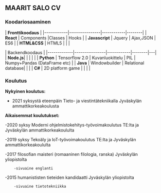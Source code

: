 ## MAARIT SALO CV


### Koodariosaaminen


|  **Fronttikoodaus**                               | 
|------------|----------------|------------|--------|
|  **React**     | Components     |Classes     | Hooks  |
| **Javascript** | Jquery         | Ajax,JSON  | ES6    |
| **HTML&CSS**  | HTML5          |            |        |   





|  Backendkoodaus                                        | 
|-------------|----------------|------------|--------|---|
|  **Node.js**|                |            |        | |
| **Python**  | Tensorflow 2.0 | Kuvanluokittelu | PIL | Numpy+Pandas (DataFrame etc) |
| **Java**    | Windowbuilder | Relational database|        |   |
| **C#**      | 2D platform game  |                |   | |

### Koulutus

**Nykyinen koulutus:** 

- 2021 syksystä eteenpäin Tieto- ja viestintätekniikalla Jyväskylän ammattikorkeakoulusta

**Aikaisemmat koulutukset:**

-2020 syksy Moderni ohjelmistokehitys-työvoimakoulutus TE:lta ja Jyväskylän ammattikorkeakoululta

-2019 syksy Tekoäly ja IoT-työvoimakoulutus TE:lta ja Jyväskylän ammattikorkeakoululta

-2017 filosofian maisteri (romaaninen filologia, ranska) Jyväskylän yliopistolta
  
        -sivuaine englanti

-2015 humanististen tieteiden kandidaatti Jyväskylän yliopistolta
  
        -sivuaine tietotekniikka
